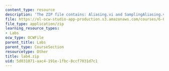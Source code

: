```yaml
---
content_type: resource
description: 'The ZIP file contains: Aliasing.vi and SamplingAliasing.vi.'
file: https://ol-ocw-studio-app-production.s3.amazonaws.com/courses/6-071j-introduction-to-electronics-signals-and-measurement-spring-2006/5d031071aac4191e1fbc8ccf7031d7c1_lab4.zip
file_type: application/zip
learning_resource_types:
- Labs
ocw_type: OCWFile
parent_title: Labs
parent_type: CourseSection
resourcetype: Other
title: lab4.zip
uid: 5d031071-aac4-191e-1fbc-8ccf7031d7c1
---
```

